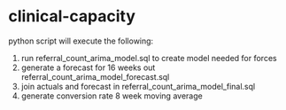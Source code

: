 # clinical-capacity

python script will execute the following:

1. run referral_count_arima_model.sql to create model needed for forces
2. generate a forecast for 16 weeks out referral_count_arima_model_forecast.sql
3. join actuals and forecast in referral_count_arima_model_final.sql
3. generate conversion rate 8 week moving average
